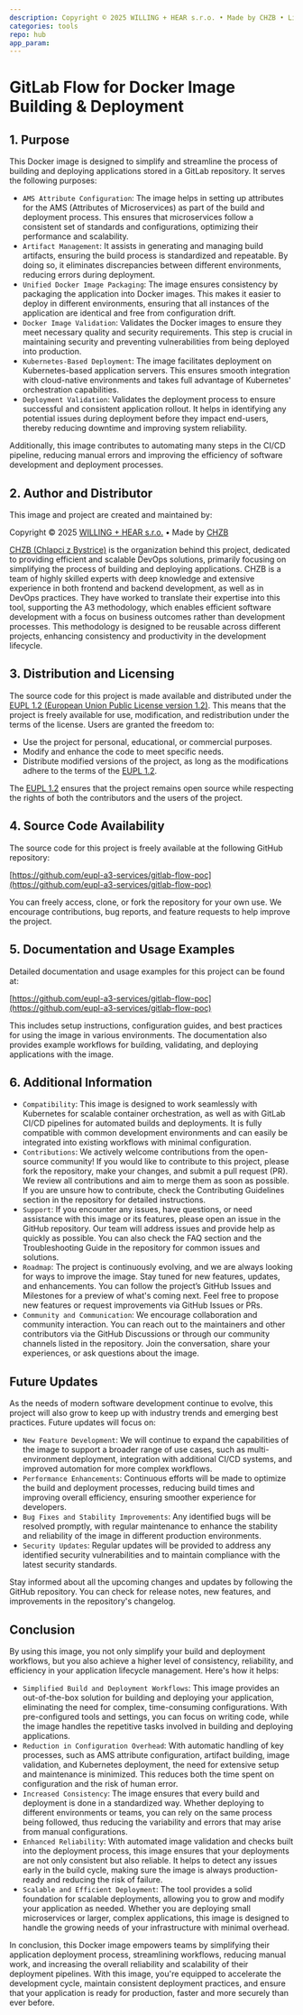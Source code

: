 ```yaml
---
description: Copyright © 2025 WILLING + HEAR s.r.o. • Made by CHZB • Licensed under EUPL-1.2
categories: tools
repo: hub
app_param: 
---
```


# GitLab Flow for Docker Image Building & Deployment

## 1. Purpose

This Docker image is designed to simplify and streamline the process of building and deploying applications stored in a GitLab repository. It serves the following purposes:
- `AMS Attribute Configuration`: The image helps in setting up attributes for the AMS (Attributes of Microservices) as part of the build and deployment process. This ensures that microservices follow a consistent set of standards and configurations, optimizing their performance and scalability.
- `Artifact Management`: It assists in generating and managing build artifacts, ensuring the build process is standardized and repeatable. By doing so, it eliminates discrepancies between different environments, reducing errors during deployment.
- `Unified Docker Image Packaging`: The image ensures consistency by packaging the application into Docker images. This makes it easier to deploy in different environments, ensuring that all instances of the application are identical and free from configuration drift.
- `Docker Image Validation`: Validates the Docker images to ensure they meet necessary quality and security requirements. This step is crucial in maintaining security and preventing vulnerabilities from being deployed into production.
- `Kubernetes-Based Deployment`: The image facilitates deployment on Kubernetes-based application servers. This ensures smooth integration with cloud-native environments and takes full advantage of Kubernetes' orchestration capabilities.
- `Deployment Validation`: Validates the deployment process to ensure successful and consistent application rollout. It helps in identifying any potential issues during deployment before they impact end-users, thereby reducing downtime and improving system reliability.

Additionally, this image contributes to automating many steps in the CI/CD pipeline, reducing manual errors and improving the efficiency of software development and deployment processes.

## 2. Author and Distributor

This image and project are created and maintained by:

Copyright © 2025 [WILLING + HEAR s.r.o.](https://willinghear.com) • Made by [CHZB](https://chzb.sk)

[CHZB (Chlapci z Bystrice)](https://chzb.sk) is the organization behind this project, dedicated to providing efficient and scalable DevOps solutions, primarily focusing on simplifying the process of building and deploying applications. CHZB is a team of highly skilled experts with deep knowledge and extensive experience in both frontend and backend development, as well as in DevOps practices. They have worked to translate their expertise into this tool, supporting the A3 methodology, which enables efficient software development with a focus on business outcomes rather than development processes. This methodology is designed to be reusable across different projects, enhancing consistency and productivity in the development lifecycle.

## 3. Distribution and Licensing

The source code for this project is made available and distributed under the [EUPL 1.2 (European Union Public License version 1.2)](https://joinup.ec.europa.eu/collection/eupl/eupl-text-eupl-12). This means that the project is freely available for use, modification, and redistribution under the terms of the license. Users are granted the freedom to:

- Use the project for personal, educational, or commercial purposes.
- Modify and enhance the code to meet specific needs.
- Distribute modified versions of the project, as long as the modifications adhere to the terms of the [EUPL 1.2](https://joinup.ec.europa.eu/collection/eupl/eupl-text-eupl-12).

The [EUPL 1.2](https://joinup.ec.europa.eu/collection/eupl/eupl-text-eupl-12) ensures that the project remains open source while respecting the rights of both the contributors and the users of the project.

## 4. Source Code Availability

The source code for this project is freely available at the following GitHub repository:

[https://github.com/eupl-a3-services/gitlab-flow-poc](https://github.com/eupl-a3-services/gitlab-flow-poc)

You can freely access, clone, or fork the repository for your own use. We encourage contributions, bug reports, and feature requests to help improve the project.

## 5. Documentation and Usage Examples

Detailed documentation and usage examples for this project can be found at:

[https://github.com/eupl-a3-services/gitlab-flow-poc](https://github.com/eupl-a3-services/gitlab-flow-poc)

This includes setup instructions, configuration guides, and best practices for using the image in various environments. The documentation also provides example workflows for building, validating, and deploying applications with the image.

## 6. Additional Information

- `Compatibility`: This image is designed to work seamlessly with Kubernetes for scalable container orchestration, as well as with GitLab CI/CD pipelines for automated builds and deployments. It is fully compatible with common development environments and can easily be integrated into existing workflows with minimal configuration.
- `Contributions`: We actively welcome contributions from the open-source community! If you would like to contribute to this project, please fork the repository, make your changes, and submit a pull request (PR). We review all contributions and aim to merge them as soon as possible. If you are unsure how to contribute, check the Contributing Guidelines section in the repository for detailed instructions.
- `Support`: If you encounter any issues, have questions, or need assistance with this image or its features, please open an issue in the GitHub repository. Our team will address issues and provide help as quickly as possible. You can also check the FAQ section and the Troubleshooting Guide in the repository for common issues and solutions.
- `Roadmap`: The project is continuously evolving, and we are always looking for ways to improve the image. Stay tuned for new features, updates, and enhancements. You can follow the project’s GitHub Issues and Milestones for a preview of what's coming next. Feel free to propose new features or request improvements via GitHub Issues or PRs.
- `Community and Communication`: We encourage collaboration and community interaction. You can reach out to the maintainers and other contributors via the GitHub Discussions or through our community channels listed in the repository. Join the conversation, share your experiences, or ask questions about the image.

## Future Updates
As the needs of modern software development continue to evolve, this project will also grow to keep up with industry trends and emerging best practices. Future updates will focus on:

- `New Feature Development`: We will continue to expand the capabilities of the image to support a broader range of use cases, such as multi-environment deployment, integration with additional CI/CD systems, and improved automation for more complex workflows.
- `Performance Enhancements`: Continuous efforts will be made to optimize the build and deployment processes, reducing build times and improving overall efficiency, ensuring smoother experience for developers.
- `Bug Fixes and Stability Improvements`: Any identified bugs will be resolved promptly, with regular maintenance to enhance the stability and reliability of the image in different production environments.
- `Security Updates`: Regular updates will be provided to address any identified security vulnerabilities and to maintain compliance with the latest security standards.

Stay informed about all the upcoming changes and updates by following the GitHub repository. You can check for release notes, new features, and improvements in the repository's changelog.

## Conclusion
By using this image, you not only simplify your build and deployment workflows, but you also achieve a higher level of consistency, reliability, and efficiency in your application lifecycle management. Here's how it helps:

- `Simplified Build and Deployment Workflows`: This image provides an out-of-the-box solution for building and deploying your application, eliminating the need for complex, time-consuming configurations. With pre-configured tools and settings, you can focus on writing code, while the image handles the repetitive tasks involved in building and deploying applications.
- `Reduction in Configuration Overhead`: With automatic handling of key processes, such as AMS attribute configuration, artifact building, image validation, and Kubernetes deployment, the need for extensive setup and maintenance is minimized. This reduces both the time spent on configuration and the risk of human error.
- `Increased Consistency`: The image ensures that every build and deployment is done in a standardized way. Whether deploying to different environments or teams, you can rely on the same process being followed, thus reducing the variability and errors that may arise from manual configurations.
- `Enhanced Reliability`: With automated image validation and checks built into the deployment process, this image ensures that your deployments are not only consistent but also reliable. It helps to detect any issues early in the build cycle, making sure the image is always production-ready and reducing the risk of failure.
- `Scalable and Efficient Deployment`: The tool provides a solid foundation for scalable deployments, allowing you to grow and modify your application as needed. Whether you are deploying small microservices or larger, complex applications, this image is designed to handle the growing needs of your infrastructure with minimal overhead.

In conclusion, this Docker image empowers teams by simplifying their application deployment process, streamlining workflows, reducing manual work, and increasing the overall reliability and scalability of their deployment pipelines. With this image, you're equipped to accelerate the development cycle, maintain consistent deployment practices, and ensure that your application is ready for production, faster and more securely than ever before.